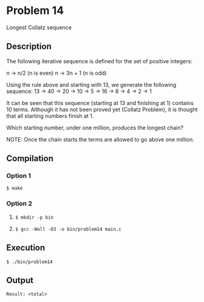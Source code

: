 # Problem 14

Longest Collatz sequence

## Description
The following iterative sequence is defined for the set of positive integers:

n → n/2 (n is even)
n → 3n + 1 (n is odd)

Using the rule above and starting with 13, we generate the following sequence:
13 → 40 → 20 → 10 → 5 → 16 → 8 → 4 → 2 → 1

It can be seen that this sequence (starting at 13 and finishing at 1) contains 10 terms. Although it has not been proved yet (Collatz Problem), it is thought that all starting numbers finish at 1.

Which starting number, under one million, produces the longest chain?

NOTE: Once the chain starts the terms are allowed to go above one million.

## Compilation
### Option 1
`$ make`
### Option 2
1. `$ mkdir -p bin`

2. `$ gcc -Wall -O3 -o bin/problem14 main.c`

## Execution
`$ ./bin/problem14`

## Output
`Result: <total>`
